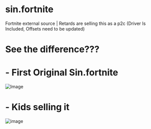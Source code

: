 # sin.fortnite
Fortnite external source | Retards are selling this as a p2c (Driver Is Included, Offsets need to be updated)

# See the difference???

# - First Original Sin.fortnite
![Image](https://cdn.discordapp.com/attachments/1214795884676513823/1260455689403236383/6wEZn6lYT6W73pMrOJ_gDA.png?ex=668f6256&is=668e10d6&hm=cc559b204bdbe2db0daf32fcc6ad474fa745c3d11690d4b92786e35026d7d732&)
# - Kids selling it
![image](https://github.com/dyhis/sin.fortnite/assets/109636567/0af1b21e-4536-4d28-ac87-60da6135da61)


